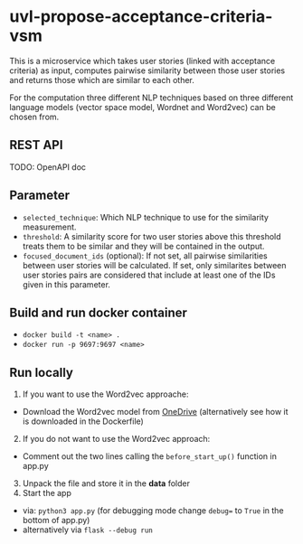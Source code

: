 # uvl-propose-acceptance-criteria-vsm

This is a microservice which takes user stories (linked with acceptance criteria) as input, computes pairwise similarity between those user stories and returns those which are similar to each other.

For the computation three different NLP techniques based on three different language models (vector space model, Wordnet and Word2vec) can be chosen from.

## REST API

TODO: OpenAPI doc

## Parameter

- `selected_technique`: Which NLP technique to use for the similarity measurement.
- `threshold`: A similarity score for two user stories above this threshold treats them to be similar and they will be contained in the output. 
- `focused_document_ids` (optional): If not set, all pairwise similarities between user stories will be calculated. If set, only similarites between user stories pairs are considered that include at least one of the IDs given in this parameter.

## Build and run docker container

- `docker build -t <name> .`
- `docker run -p 9697:9697 <name>`

## Run locally

1. If you want to use the Word2vec approache:
  - Download the Word2vec model from [OneDrive](https://drive.google.com/file/d/1hlGZrC5IMJjiYPvTxgHnG85R0XK0wA_i/view?usp=sharing) (alternatively see how it is downloaded in the Dockerfile)
2. If you do not want to use the Word2vec approach:
  - Comment out the two lines calling the `before_start_up()` function in app.py
3. Unpack the file and store it in the __data__ folder
4. Start the app 
  - via: `python3 app.py` (for debugging mode change `debug=` to `True` in the bottom of app.py)
  - alternatively via `flask --debug run`
